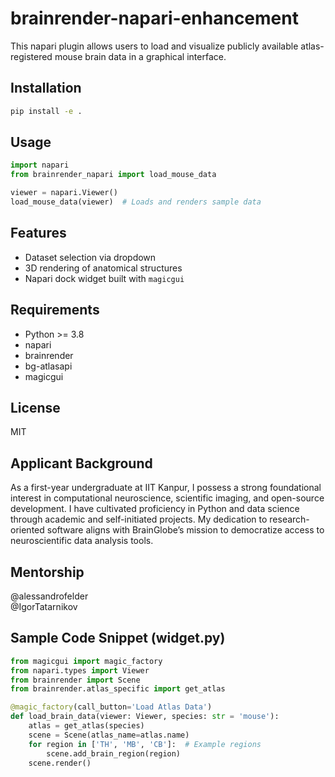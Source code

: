 # brainrender-napari-enhancement

This napari plugin allows users to load and visualize publicly available atlas-registered mouse brain data in a graphical interface.

## Installation
```bash
pip install -e .
```

## Usage
```python
import napari
from brainrender_napari import load_mouse_data

viewer = napari.Viewer()
load_mouse_data(viewer)  # Loads and renders sample data
```

## Features
- Dataset selection via dropdown
- 3D rendering of anatomical structures
- Napari dock widget built with `magicgui`

## Requirements
- Python >= 3.8
- napari
- brainrender
- bg-atlasapi
- magicgui

## License
MIT
## Applicant Background

As a first-year undergraduate at IIT Kanpur, I possess a strong foundational interest in computational neuroscience, scientific imaging, and open-source development. I have cultivated proficiency in Python and data science through academic and self-initiated projects. My dedication to research-oriented software aligns with BrainGlobe’s mission to democratize access to neuroscientific data analysis tools.



## Mentorship
@alessandrofelder  
@IgorTatarnikov

## Sample Code Snippet (widget.py)
```python
from magicgui import magic_factory
from napari.types import Viewer
from brainrender import Scene
from brainrender.atlas_specific import get_atlas

@magic_factory(call_button='Load Atlas Data')
def load_brain_data(viewer: Viewer, species: str = 'mouse'):
    atlas = get_atlas(species)
    scene = Scene(atlas_name=atlas.name)
    for region in ['TH', 'MB', 'CB']:  # Example regions
        scene.add_brain_region(region)
    scene.render()
